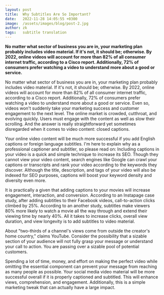 ```yaml
---
layout: post
title:  Why Subtitles Are So Important?
date:   2022-11-28 14:05:55 +0300
image:  /assets/images/blog/post-2.jpg
author: zk
tags:   subtitle translation
---
```


**No matter what sector of business you are in, your marketing plan probably includes video material. If it's not, it should be; otherwise. By 2022, online videos will account for more than 82% of all consumer internet traffic, according to a Cisco report. Additionally, 72% of consumers prefer watching a video to understand more about a good or service.**

No matter what sector of business you are in, your marketing plan probably includes video material. If it's not, it should be; otherwise. By 2022, online videos will account for more than 82% of all consumer internet traffic, according to a Cisco report. Additionally, 72% of consumers prefer watching a video to understand more about a good or service. Even so, videos won't suddenly take your marketing success and customer engagement to the next level. The online market is crowded, cutthroat, and evolving quickly. Users must engage with the content as well as slow their scrolling. And the answer is really straightforward yet sometimes disregarded when it comes to video content: closed captions.

Your online video content will be much more successful if you add English captions or foreign language subtitles. I'm here to explain why as a professional captioner and subtitler, so please read on:
Including captions in your video is a quick and simple technique to increase its SEO. Though they cannot view your video content, search engines like Google can crawl your captions or transcripts and rank your video according to the keywords they discover. Although the title, description, and tags of your video will also be indexed for SEO purposes, captions will boost your keyword density and diversity even more.

It is practically a given that adding captions to your movies will increase engagement, interaction, and conversion. According to an Instapage case study, after adding subtitles to their Facebook videos, call-to-action clicks climbed by 25%. According to an another study, subtitles make viewers 80% more likely to watch a movie all the way through and extend their viewing time by nearly 40%. All it takes to increase clicks, overall view duration, and view longevity is to add subtitles to video material.

About "two-thirds of a channel's views come from outside the creator's home country," claims YouTube. Consider the possibility that a sizable section of your audience will not fully grasp your message or understand your call to action. You are passing over a sizable pool of potential customers.

Spending a lot of time, money, and effort on making the perfect video while omitting the essential component can prevent your message from reaching as many people as possible. Your social media video material will be more successful overall if it is properly captioned and subtitled. This will enhance views, comprehension, and engagement. Additionally, this is a simple marketing tweak that can actually have a large impact.